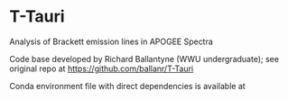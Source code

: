 # T-Tauri

Analysis of Brackett emission lines in APOGEE Spectra

Code base developed by Richard Ballantyne (WWU undergraduate); see original repo at https://github.com/ballanr/T-Tauri

Conda environment file with direct dependencies is available at 
